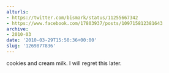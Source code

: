 ```yaml
---
alturls:
- https://twitter.com/bismark/status/11255667342
- https://www.facebook.com/17803937/posts/109715812381643
archive:
- 2010-03
date: '2010-03-29T15:50:36+00:00'
slug: '1269877836'
---
```


cookies and cream milk. I will regret this later.

